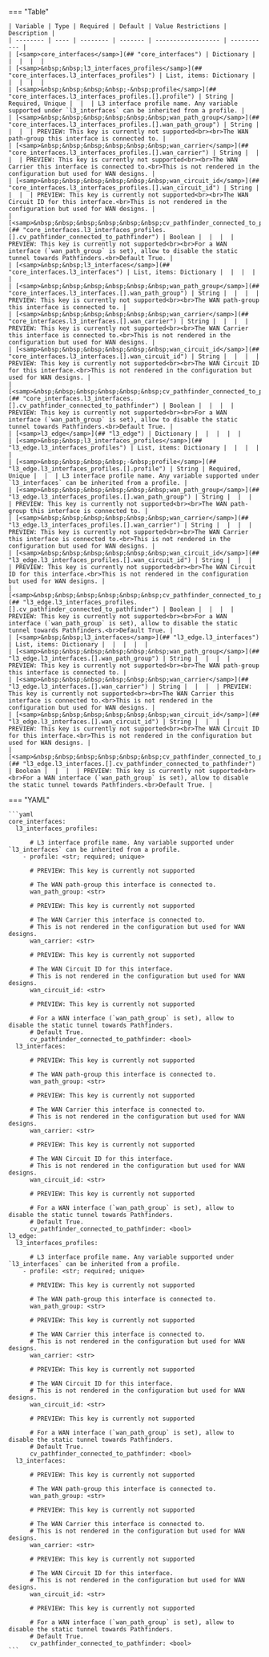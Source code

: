 <!--
  ~ Copyright (c) 2023 Arista Networks, Inc.
  ~ Use of this source code is governed by the Apache License 2.0
  ~ that can be found in the LICENSE file.
  -->
=== "Table"

    | Variable | Type | Required | Default | Value Restrictions | Description |
    | -------- | ---- | -------- | ------- | ------------------ | ----------- |
    | [<samp>core_interfaces</samp>](## "core_interfaces") | Dictionary |  |  |  |  |
    | [<samp>&nbsp;&nbsp;l3_interfaces_profiles</samp>](## "core_interfaces.l3_interfaces_profiles") | List, items: Dictionary |  |  |  |  |
    | [<samp>&nbsp;&nbsp;&nbsp;&nbsp;-&nbsp;profile</samp>](## "core_interfaces.l3_interfaces_profiles.[].profile") | String | Required, Unique |  |  | L3 interface profile name. Any variable supported under `l3_interfaces` can be inherited from a profile. |
    | [<samp>&nbsp;&nbsp;&nbsp;&nbsp;&nbsp;&nbsp;wan_path_group</samp>](## "core_interfaces.l3_interfaces_profiles.[].wan_path_group") | String |  |  |  | PREVIEW: This key is currently not supported<br><br>The WAN path-group this interface is connected to. |
    | [<samp>&nbsp;&nbsp;&nbsp;&nbsp;&nbsp;&nbsp;wan_carrier</samp>](## "core_interfaces.l3_interfaces_profiles.[].wan_carrier") | String |  |  |  | PREVIEW: This key is currently not supported<br><br>The WAN Carrier this interface is connected to.<br>This is not rendered in the configuration but used for WAN designs. |
    | [<samp>&nbsp;&nbsp;&nbsp;&nbsp;&nbsp;&nbsp;wan_circuit_id</samp>](## "core_interfaces.l3_interfaces_profiles.[].wan_circuit_id") | String |  |  |  | PREVIEW: This key is currently not supported<br><br>The WAN Circuit ID for this interface.<br>This is not rendered in the configuration but used for WAN designs. |
    | [<samp>&nbsp;&nbsp;&nbsp;&nbsp;&nbsp;&nbsp;cv_pathfinder_connected_to_pathfinder</samp>](## "core_interfaces.l3_interfaces_profiles.[].cv_pathfinder_connected_to_pathfinder") | Boolean |  |  |  | PREVIEW: This key is currently not supported<br><br>For a WAN interface (`wan_path_group` is set), allow to disable the static tunnel towards Pathfinders.<br>Default True. |
    | [<samp>&nbsp;&nbsp;l3_interfaces</samp>](## "core_interfaces.l3_interfaces") | List, items: Dictionary |  |  |  |  |
    | [<samp>&nbsp;&nbsp;&nbsp;&nbsp;&nbsp;&nbsp;wan_path_group</samp>](## "core_interfaces.l3_interfaces.[].wan_path_group") | String |  |  |  | PREVIEW: This key is currently not supported<br><br>The WAN path-group this interface is connected to. |
    | [<samp>&nbsp;&nbsp;&nbsp;&nbsp;&nbsp;&nbsp;wan_carrier</samp>](## "core_interfaces.l3_interfaces.[].wan_carrier") | String |  |  |  | PREVIEW: This key is currently not supported<br><br>The WAN Carrier this interface is connected to.<br>This is not rendered in the configuration but used for WAN designs. |
    | [<samp>&nbsp;&nbsp;&nbsp;&nbsp;&nbsp;&nbsp;wan_circuit_id</samp>](## "core_interfaces.l3_interfaces.[].wan_circuit_id") | String |  |  |  | PREVIEW: This key is currently not supported<br><br>The WAN Circuit ID for this interface.<br>This is not rendered in the configuration but used for WAN designs. |
    | [<samp>&nbsp;&nbsp;&nbsp;&nbsp;&nbsp;&nbsp;cv_pathfinder_connected_to_pathfinder</samp>](## "core_interfaces.l3_interfaces.[].cv_pathfinder_connected_to_pathfinder") | Boolean |  |  |  | PREVIEW: This key is currently not supported<br><br>For a WAN interface (`wan_path_group` is set), allow to disable the static tunnel towards Pathfinders.<br>Default True. |
    | [<samp>l3_edge</samp>](## "l3_edge") | Dictionary |  |  |  |  |
    | [<samp>&nbsp;&nbsp;l3_interfaces_profiles</samp>](## "l3_edge.l3_interfaces_profiles") | List, items: Dictionary |  |  |  |  |
    | [<samp>&nbsp;&nbsp;&nbsp;&nbsp;-&nbsp;profile</samp>](## "l3_edge.l3_interfaces_profiles.[].profile") | String | Required, Unique |  |  | L3 interface profile name. Any variable supported under `l3_interfaces` can be inherited from a profile. |
    | [<samp>&nbsp;&nbsp;&nbsp;&nbsp;&nbsp;&nbsp;wan_path_group</samp>](## "l3_edge.l3_interfaces_profiles.[].wan_path_group") | String |  |  |  | PREVIEW: This key is currently not supported<br><br>The WAN path-group this interface is connected to. |
    | [<samp>&nbsp;&nbsp;&nbsp;&nbsp;&nbsp;&nbsp;wan_carrier</samp>](## "l3_edge.l3_interfaces_profiles.[].wan_carrier") | String |  |  |  | PREVIEW: This key is currently not supported<br><br>The WAN Carrier this interface is connected to.<br>This is not rendered in the configuration but used for WAN designs. |
    | [<samp>&nbsp;&nbsp;&nbsp;&nbsp;&nbsp;&nbsp;wan_circuit_id</samp>](## "l3_edge.l3_interfaces_profiles.[].wan_circuit_id") | String |  |  |  | PREVIEW: This key is currently not supported<br><br>The WAN Circuit ID for this interface.<br>This is not rendered in the configuration but used for WAN designs. |
    | [<samp>&nbsp;&nbsp;&nbsp;&nbsp;&nbsp;&nbsp;cv_pathfinder_connected_to_pathfinder</samp>](## "l3_edge.l3_interfaces_profiles.[].cv_pathfinder_connected_to_pathfinder") | Boolean |  |  |  | PREVIEW: This key is currently not supported<br><br>For a WAN interface (`wan_path_group` is set), allow to disable the static tunnel towards Pathfinders.<br>Default True. |
    | [<samp>&nbsp;&nbsp;l3_interfaces</samp>](## "l3_edge.l3_interfaces") | List, items: Dictionary |  |  |  |  |
    | [<samp>&nbsp;&nbsp;&nbsp;&nbsp;&nbsp;&nbsp;wan_path_group</samp>](## "l3_edge.l3_interfaces.[].wan_path_group") | String |  |  |  | PREVIEW: This key is currently not supported<br><br>The WAN path-group this interface is connected to. |
    | [<samp>&nbsp;&nbsp;&nbsp;&nbsp;&nbsp;&nbsp;wan_carrier</samp>](## "l3_edge.l3_interfaces.[].wan_carrier") | String |  |  |  | PREVIEW: This key is currently not supported<br><br>The WAN Carrier this interface is connected to.<br>This is not rendered in the configuration but used for WAN designs. |
    | [<samp>&nbsp;&nbsp;&nbsp;&nbsp;&nbsp;&nbsp;wan_circuit_id</samp>](## "l3_edge.l3_interfaces.[].wan_circuit_id") | String |  |  |  | PREVIEW: This key is currently not supported<br><br>The WAN Circuit ID for this interface.<br>This is not rendered in the configuration but used for WAN designs. |
    | [<samp>&nbsp;&nbsp;&nbsp;&nbsp;&nbsp;&nbsp;cv_pathfinder_connected_to_pathfinder</samp>](## "l3_edge.l3_interfaces.[].cv_pathfinder_connected_to_pathfinder") | Boolean |  |  |  | PREVIEW: This key is currently not supported<br><br>For a WAN interface (`wan_path_group` is set), allow to disable the static tunnel towards Pathfinders.<br>Default True. |

=== "YAML"

    ```yaml
    core_interfaces:
      l3_interfaces_profiles:

          # L3 interface profile name. Any variable supported under `l3_interfaces` can be inherited from a profile.
        - profile: <str; required; unique>

          # PREVIEW: This key is currently not supported

          # The WAN path-group this interface is connected to.
          wan_path_group: <str>

          # PREVIEW: This key is currently not supported

          # The WAN Carrier this interface is connected to.
          # This is not rendered in the configuration but used for WAN designs.
          wan_carrier: <str>

          # PREVIEW: This key is currently not supported

          # The WAN Circuit ID for this interface.
          # This is not rendered in the configuration but used for WAN designs.
          wan_circuit_id: <str>

          # PREVIEW: This key is currently not supported

          # For a WAN interface (`wan_path_group` is set), allow to disable the static tunnel towards Pathfinders.
          # Default True.
          cv_pathfinder_connected_to_pathfinder: <bool>
      l3_interfaces:

          # PREVIEW: This key is currently not supported

          # The WAN path-group this interface is connected to.
          wan_path_group: <str>

          # PREVIEW: This key is currently not supported

          # The WAN Carrier this interface is connected to.
          # This is not rendered in the configuration but used for WAN designs.
          wan_carrier: <str>

          # PREVIEW: This key is currently not supported

          # The WAN Circuit ID for this interface.
          # This is not rendered in the configuration but used for WAN designs.
          wan_circuit_id: <str>

          # PREVIEW: This key is currently not supported

          # For a WAN interface (`wan_path_group` is set), allow to disable the static tunnel towards Pathfinders.
          # Default True.
          cv_pathfinder_connected_to_pathfinder: <bool>
    l3_edge:
      l3_interfaces_profiles:

          # L3 interface profile name. Any variable supported under `l3_interfaces` can be inherited from a profile.
        - profile: <str; required; unique>

          # PREVIEW: This key is currently not supported

          # The WAN path-group this interface is connected to.
          wan_path_group: <str>

          # PREVIEW: This key is currently not supported

          # The WAN Carrier this interface is connected to.
          # This is not rendered in the configuration but used for WAN designs.
          wan_carrier: <str>

          # PREVIEW: This key is currently not supported

          # The WAN Circuit ID for this interface.
          # This is not rendered in the configuration but used for WAN designs.
          wan_circuit_id: <str>

          # PREVIEW: This key is currently not supported

          # For a WAN interface (`wan_path_group` is set), allow to disable the static tunnel towards Pathfinders.
          # Default True.
          cv_pathfinder_connected_to_pathfinder: <bool>
      l3_interfaces:

          # PREVIEW: This key is currently not supported

          # The WAN path-group this interface is connected to.
          wan_path_group: <str>

          # PREVIEW: This key is currently not supported

          # The WAN Carrier this interface is connected to.
          # This is not rendered in the configuration but used for WAN designs.
          wan_carrier: <str>

          # PREVIEW: This key is currently not supported

          # The WAN Circuit ID for this interface.
          # This is not rendered in the configuration but used for WAN designs.
          wan_circuit_id: <str>

          # PREVIEW: This key is currently not supported

          # For a WAN interface (`wan_path_group` is set), allow to disable the static tunnel towards Pathfinders.
          # Default True.
          cv_pathfinder_connected_to_pathfinder: <bool>
    ```
